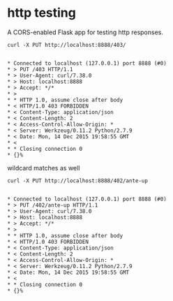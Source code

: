 # http testing

A CORS-enabled Flask app for testing http responses.

`curl -X PUT http://localhost:8888/403/`

```

* Connected to localhost (127.0.0.1) port 8888 (#0)
* > PUT /403 HTTP/1.1
* > User-Agent: curl/7.38.0
* > Host: localhost:8888
* > Accept: */*
* >
* * HTTP 1.0, assume close after body
* < HTTP/1.0 403 FORBIDDEN
* < Content-Type: application/json
* < Content-Length: 2
* < Access-Control-Allow-Origin: *
* < Server: Werkzeug/0.11.2 Python/2.7.9
* < Date: Mon, 14 Dec 2015 19:58:55 GMT
* <
* * Closing connection 0
* {}%

```

wildcard matches as well


`curl -X PUT http://localhost:8888/402/ante-up`

```

* Connected to localhost (127.0.0.1) port 8888 (#0)
* > PUT /402/ante-up HTTP/1.1
* > User-Agent: curl/7.38.0
* > Host: localhost:8888
* > Accept: */*
* >
* * HTTP 1.0, assume close after body
* < HTTP/1.0 403 FORBIDDEN
* < Content-Type: application/json
* < Content-Length: 2
* < Access-Control-Allow-Origin: *
* < Server: Werkzeug/0.11.2 Python/2.7.9
* < Date: Mon, 14 Dec 2015 19:58:55 GMT
* <
* * Closing connection 0
* {}%

```

